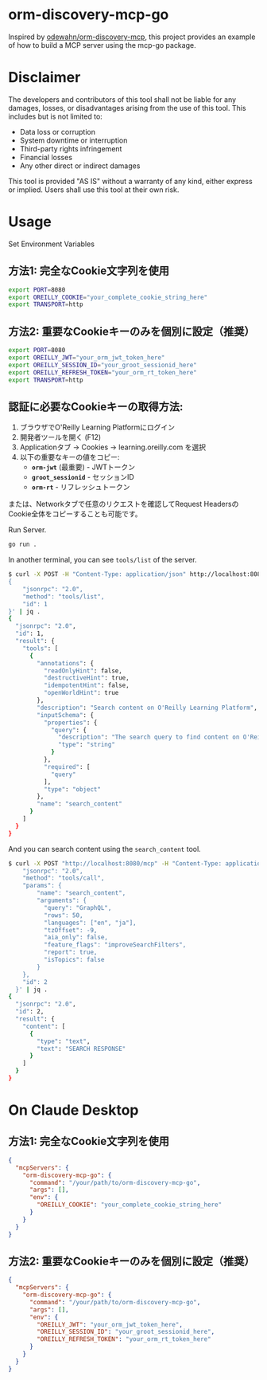# orm-discovery-mcp-go
Inspired by [odewahn/orm-discovery-mcp](https://github.com/odewahn/orm-discovery-mcp),
this project provides an example of how to build a MCP server using the mcp-go package.

# Disclaimer
The developers and contributors of this tool shall not be liable for
any damages, losses, or disadvantages arising from the use of this tool.
This includes but is not limited to:

- Data loss or corruption
- System downtime or interruption
- Third-party rights infringement
- Financial losses
- Any other direct or indirect damages

This tool is provided "AS IS" without a warranty of any kind, either express or implied.
Users shall use this tool at their own risk.

# Usage
Set Environment Variables

## 方法1: 完全なCookie文字列を使用
```bash
export PORT=8080
export OREILLY_COOKIE="your_complete_cookie_string_here"
export TRANSPORT=http
```

## 方法2: 重要なCookieキーのみを個別に設定（推奨）
```bash
export PORT=8080
export OREILLY_JWT="your_orm_jwt_token_here"
export OREILLY_SESSION_ID="your_groot_sessionid_here"
export OREILLY_REFRESH_TOKEN="your_orm_rt_token_here"
export TRANSPORT=http
```

## 認証に必要なCookieキーの取得方法:
1. ブラウザでO'Reilly Learning Platformにログイン
2. 開発者ツールを開く (F12)
3. Applicationタブ → Cookies → learning.oreilly.com を選択
4. 以下の重要なキーの値をコピー:
   - **`orm-jwt`** (最重要) - JWTトークン
   - **`groot_sessionid`** - セッションID  
   - **`orm-rt`** - リフレッシュトークン

または、Networkタブで任意のリクエストを確認してRequest HeadersのCookie全体をコピーすることも可能です。

Run Server.
```bash
go run .
```

In another terminal, you can see `tools/list` of the server.
```bash
$ curl -X POST -H "Content-Type: application/json" http://localhost:8080/mcp -d '
{
    "jsonrpc": "2.0",
    "method": "tools/list",
    "id": 1
}' | jq .
{
  "jsonrpc": "2.0",
  "id": 1,
  "result": {
    "tools": [
      {
        "annotations": {
          "readOnlyHint": false,
          "destructiveHint": true,
          "idempotentHint": false,
          "openWorldHint": true
        },
        "description": "Search content on O'Reilly Learning Platform",
        "inputSchema": {
          "properties": {
            "query": {
              "description": "The search query to find content on O'Reilly Learning Platform",
              "type": "string"
            }
          },
          "required": [
            "query"
          ],
          "type": "object"
        },
        "name": "search_content"
      }
    ]
  }
}
```

And you can search content using the `search_content` tool.
```bash
$ curl -X POST "http://localhost:8080/mcp" -H "Content-Type: application/json" -d '{
    "jsonrpc": "2.0",
    "method": "tools/call",
    "params": {
        "name": "search_content",
        "arguments": {
          "query": "GraphQL",
          "rows": 50,
          "languages": ["en", "ja"],
          "tzOffset": -9,
          "aia_only": false,
          "feature_flags": "improveSearchFilters",
          "report": true,
          "isTopics": false
        }
    },
    "id": 2
  }' | jq .
{
  "jsonrpc": "2.0",
  "id": 2,
  "result": {
    "content": [
      {
        "type": "text",
        "text": "SEARCH RESPONSE"
      }
    ]
  }
}
```

# On Claude Desktop

## 方法1: 完全なCookie文字列を使用
```json
{
  "mcpServers": {
    "orm-discovery-mcp-go": {
      "command": "/your/path/to/orm-discovery-mcp-go",
      "args": [],
      "env": {
        "OREILLY_COOKIE": "your_complete_cookie_string_here"
      }
    }
  }
}
```

## 方法2: 重要なCookieキーのみを個別に設定（推奨）
```json
{
  "mcpServers": {
    "orm-discovery-mcp-go": {
      "command": "/your/path/to/orm-discovery-mcp-go",
      "args": [],
      "env": {
        "OREILLY_JWT": "your_orm_jwt_token_here",
        "OREILLY_SESSION_ID": "your_groot_sessionid_here",
        "OREILLY_REFRESH_TOKEN": "your_orm_rt_token_here"
      }
    }
  }
}
```
